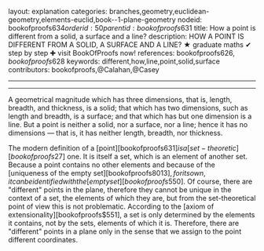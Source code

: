 layout: explanation
categories: branches,geometry,euclidean-geometry,elements-euclid,book--1-plane-geometry
nodeid: bookofproofs$634
orderid: 50
parentid: bookofproofs$631
title: How a point is different from a solid, a surface and a line?
description: HOW A POINT IS DIFFERENT FROM A SOLID, A SURFACE AND A LINE? &#9733; graduate maths &#10004; step by step &#10010; visit BookOfProofs now!
references: bookofproofs$626,bookofproofs$628
keywords: different,how,line,point,solid,surface
contributors: bookofproofs,@Calahan,@Casey

---


---

A geometrical magnitude which has three dimensions, that is, length, breadth, and thickness, is a solid; that which has two dimensions, such as length and breadth, is a surface; and that which has but one dimension is a line. But a point is neither a solid, nor a surface, nor a line; hence it has no dimensions — that is, it has neither length, breadth, nor thickness.

The modern definition of a [point][bookofproofs$631] is a [set-theoretic][bookofproofs$27] one. It is itself a set, which is an element of another set. Because a point contains no other elements and because of the [uniqueness of the empty set][bookofproofs$8013], for its own, it can be identified with the [empty set][bookofproofs$550]. Of course, there are "different" points in the plane, therefore they cannot be unique in the context of a set,
the elements of which they are, but from the set-theoretical point of view this is not problematic. According to the [axiom of extensionality][bookofproofs$551], a set is only determined by the elements it contains, not by the sets, elements of which it is. Therefore, there are "different" points in a plane only in the sense that we assign to the point different coordinates.
